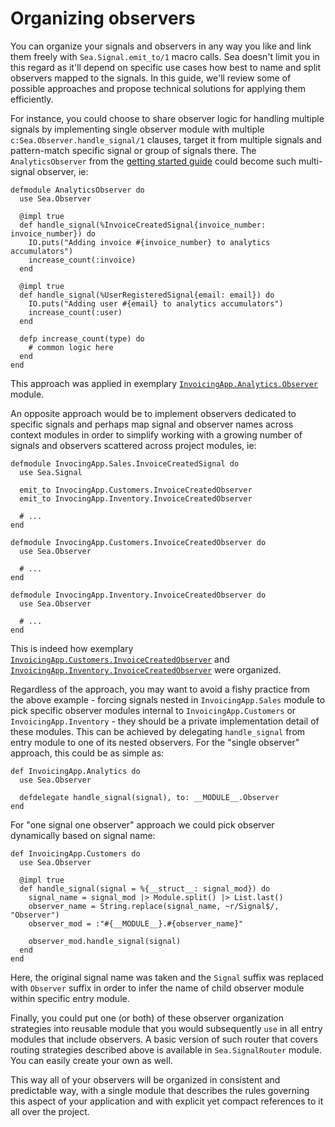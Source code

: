 # Organizing observers

You can organize your signals and observers in any way you like and link them freely with
`Sea.Signal.emit_to/1` macro calls. Sea doesn't limit you in this regard as it'll depend on specific
use cases how best to name and split observers mapped to the signals. In this guide, we'll review
some of possible approaches and propose technical solutions for applying them efficiently.

For instance, you could choose to share observer logic for handling multiple signals by implementing
single observer module with multiple `c:Sea.Observer.handle_signal/1` clauses, target it from
multiple signals and pattern-match specific signal or group of signals there. The
`AnalyticsObserver` from the [getting started guide] could become such multi-signal observer, ie:

    defmodule AnalyticsObserver do
      use Sea.Observer

      @impl true
      def handle_signal(%InvoiceCreatedSignal{invoice_number: invoice_number}) do
        IO.puts("Adding invoice #{invoice_number} to analytics accumulators")
        increase_count(:invoice)
      end

      @impl true
      def handle_signal(%UserRegisteredSignal{email: email}) do
        IO.puts("Adding user #{email} to analytics accumulators")
        increase_count(:user)
      end

      defp increase_count(type) do
        # common logic here
      end
    end

This approach was applied in exemplary [`InvoicingApp.Analytics.Observer`] module.

An opposite approach would be to implement observers dedicated to specific signals and perhaps map
signal and observer names across context modules in order to simplify working with a growing number
of signals and observers scattered across project modules, ie:

    defmodule InvocingApp.Sales.InvoiceCreatedSignal do
      use Sea.Signal

      emit_to InvocingApp.Customers.InvoiceCreatedObserver
      emit_to InvocingApp.Inventory.InvoiceCreatedObserver

      # ...
    end

    defmodule InvocingApp.Customers.InvoiceCreatedObserver do
      use Sea.Observer

      # ...
    end

    defmodule InvocingApp.Inventory.InvoiceCreatedObserver do
      use Sea.Observer

      # ...
    end

This is indeed how exemplary [`InvoicingApp.Customers.InvoiceCreatedObserver`] and
[`InvoicingApp.Inventory.InvoiceCreatedObserver`] were organized.

Regardless of the approach, you may want to avoid a fishy practice from the above example - forcing
signals nested in `InvoicingApp.Sales` module to pick specific observer modules internal to
`InvoicingApp.Customers` or `InvoicingApp.Inventory` - they should be a private implementation
detail of these modules. This can be achieved by delegating `handle_signal` from entry module to one
of its nested observers. For the "single observer" approach, this could be as simple as:

    def InvoicingApp.Analytics do
      use Sea.Observer

      defdelegate handle_signal(signal), to: __MODULE__.Observer
    end

For "one signal one observer" approach we could pick observer dynamically based on signal name:

    def InvoicingApp.Customers do
      use Sea.Observer

      @impl true
      def handle_signal(signal = %{__struct__: signal_mod}) do
        signal_name = signal_mod |> Module.split() |> List.last()
        observer_name = String.replace(signal_name, ~r/Signal$/, "Observer")
        observer_mod = :"#{__MODULE__}.#{observer_name}"

        observer_mod.handle_signal(signal)
      end
    end

Here, the original signal name was taken and the `Signal` suffix was replaced with `Observer` suffix
in order to infer the name of child observer module within specific entry module.

Finally, you could put one (or both) of these observer organization strategies into reusable module
that you would subsequently `use` in all entry modules that include observers. A basic version of
such router that covers routing strategies described above is available in `Sea.SignalRouter`
module. You can easily create your own as well.

This way all of your observers will be organized in consistent and predictable way, with a single
module that describes the rules governing this aspect of your application and with explicit yet
compact references to it all over the project.

[getting started guide]: getting_started.html
[`InvoicingApp.Analytics.Observer`]: https://github.com/surgeventures/sea-elixir/tree/master/examples/invoicing_app/lib/invoicing_app/analytics/observer.ex
[`InvoicingApp.Customers.InvoiceCreatedObserver`]: https://github.com/surgeventures/sea-elixir/tree/master/examples/invoicing_app/lib/invoicing_app/customers/invoice_created_observer.ex
[`InvoicingApp.Inventory.InvoiceCreatedObserver`]: https://github.com/surgeventures/sea-elixir/tree/master/examples/invoicing_app/lib/invoicing_app/inventory/invoice_created_observer.ex
